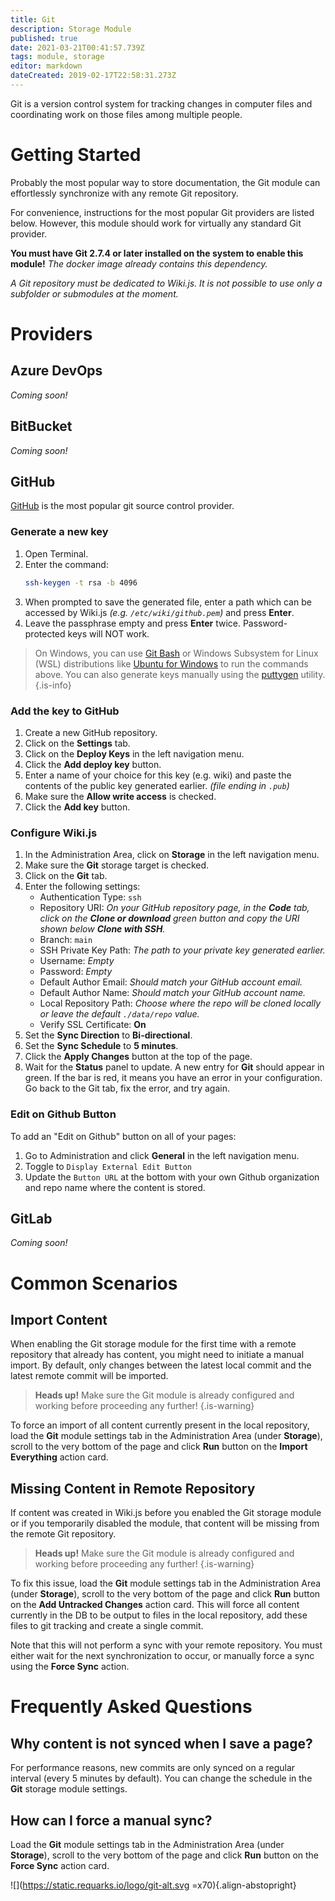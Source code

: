 ```yaml
---
title: Git
description: Storage Module
published: true
date: 2021-03-21T00:41:57.739Z
tags: module, storage
editor: markdown
dateCreated: 2019-02-17T22:58:31.273Z
---
```


Git is a version control system for tracking changes in computer files and coordinating work on those files among multiple people.

# Getting Started

Probably the most popular way to store documentation, the Git module can effortlessly synchronize with any remote Git repository.

For convenience, instructions for the most popular Git providers are listed below. However, this module should work for virtually any standard Git provider.

**You must have Git 2.7.4 or later installed on the system to enable this module!**
*The docker image already contains this dependency.*

*A Git repository must be dedicated to Wiki.js. It is not possible to use only a subfolder or submodules at the moment.*

# Providers

## Azure DevOps

*Coming soon!*

## BitBucket

*Coming soon!*

## GitHub

[GitHub](https://www.github.com) is the most popular git source control provider.

### Generate a new key

1. Open Terminal.
2. Enter the command:
   ```bash
   ssh-keygen -t rsa -b 4096
	 ```
3. When prompted to save the generated file, enter a path which can be accessed by Wiki.js *(e.g. `/etc/wiki/github.pem`)* and press **Enter**.
4. Leave the passphrase empty and press **Enter** twice. Password-protected keys will NOT work.

> On Windows, you can use [Git Bash](https://git-scm.com/download/win) or Windows Subsystem for Linux (WSL) distributions like [Ubuntu for Windows](https://www.microsoft.com/en-us/p/ubuntu/9nblggh4msv6) to run the commands above. You can also generate keys manually using the [puttygen](https://www.ssh.com/ssh/putty/download) utility.
{.is-info}

### Add the key to GitHub

1. Create a new GitHub repository.
2. Click on the **Settings** tab.
3. Click on the **Deploy Keys** in the left navigation menu.
4. Click the **Add deploy key** button.
5. Enter a name of your choice for this key (e.g. wiki) and paste the contents of the public key generated earlier. *(file ending in `.pub`)*
6. Make sure the **Allow write access** is checked.
7. Click the **Add key** button.

### Configure Wiki.js

1. In the Administration Area, click on **Storage** in the left navigation menu.
2. Make sure the **Git** storage target is checked.
3. Click on the **Git** tab.
4. Enter the following settings:
   - Authentication Type: `ssh`
   - Repository URI: *On your GitHub repository page, in the **Code** tab, click on the **Clone or download** green button and copy the URI shown below **Clone with SSH**.*
   - Branch: `main`
   - SSH Private Key Path: *The path to your private key generated earlier.*
   - Username: *Empty*
   - Password: *Empty*
   - Default Author Email: *Should match your GitHub account email.*
   - Default Author Name: *Should match your GitHub account name.*
   - Local Repository Path: *Choose where the repo will be cloned locally or leave the default `./data/repo` value.*
   - Verify SSL Certificate: **On**
5. Set the **Sync Direction** to **Bi-directional**.
6. Set the **Sync Schedule** to **5 minutes**.
7. Click the **Apply Changes** button at the top of the page.
8. Wait for the **Status** panel to update. A new entry for **Git** should appear in green. If the bar is red, it means you have an error in your configuration. Go back to the Git tab, fix the error, and try again.

### Edit on Github Button

To add an "Edit on Github" button on all of your pages:
1. Go to Administration and click **General** in the left navigation menu.
2. Toggle to `Display External Edit Button`
3. Update the `Button URL` at the bottom with your own Github organization and repo name where the content is stored. 

## GitLab

*Coming soon!*

# Common Scenarios

## Import Content

When enabling the Git storage module for the first time with a remote repository that already has content, you might need to initiate a manual import. By default, only changes between the latest local commit and the latest remote commit will be imported.

> **Heads up!** Make sure the Git module is already configured and working before proceeding any further!
{.is-warning}

To force an import of all content currently present in the local repository, load the **Git** module settings tab in the Administration Area (under **Storage**), scroll to the very bottom of the page and click **Run** button on the **Import Everything** action card.

## Missing Content in Remote Repository

If content was created in Wiki.js before you enabled the Git storage module or if you temporarily disabled the module, that content will be missing from the remote Git repository.

> **Heads up!** Make sure the Git module is already configured and working before proceeding any further!
{.is-warning}

To fix this issue, load the **Git** module settings tab in the Administration Area (under **Storage**), scroll to the very bottom of the page and click **Run** button on the **Add Untracked Changes** action card. This will force all content currently in the DB to be output to files in the local repository, add these files to git tracking and create a single commit.

Note that this will not perform a sync with your remote repository. You must either wait for the next synchronization to occur, or manually force a sync using the **Force Sync** action.

# Frequently Asked Questions

## Why content is not synced when I save a page?

For performance reasons, new commits are only synced on a regular interval (every 5 minutes by default). You can change the schedule in the **Git** storage module settings.

## How can I force a manual sync?

Load the **Git** module settings tab in the Administration Area (under **Storage**), scroll to the very bottom of the page and click **Run** button on the **Force Sync** action card.

![](https://static.requarks.io/logo/git-alt.svg =x70){.align-abstopright}
